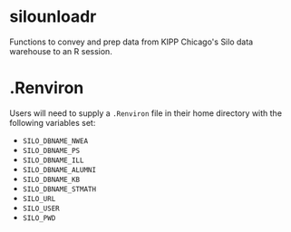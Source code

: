 # silounloadr
Functions to convey and prep data from KIPP Chicago's Silo data warehouse to an R session.

# .Renviron
Users will need to supply a `.Renviron` file in their home directory with 
the following variables set:

*  `SILO_DBNAME_NWEA`
*  `SILO_DBNAME_PS`
*  `SILO_DBNAME_ILL`
*  `SILO_DBNAME_ALUMNI`
*  `SILO_DBNAME_KB`
*  `SILO_DBNAME_STMATH`
*  `SILO_URL`
*  `SILO_USER`
*  `SILO_PWD`
